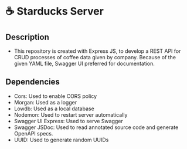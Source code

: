 # ☕️ Starducks Server

## Description

- This repository is created with Express JS, to develop a REST API for CRUD processes of coffee data given by company. Because of the given YAML file, Swagger UI preferred for documentation.

## Dependencies

- Cors: Used to enable CORS policy
- Morgan: Used as a logger
- Lowdb: Used as a local database
- Nodemon: Used to restart server automatically
- Swagger UI Express: Used to serve Swagger
- Swagger JSDoc: Used to read annotated source code and generate OpenAPI specs.
- UUID: Used to generate random UUIDs
